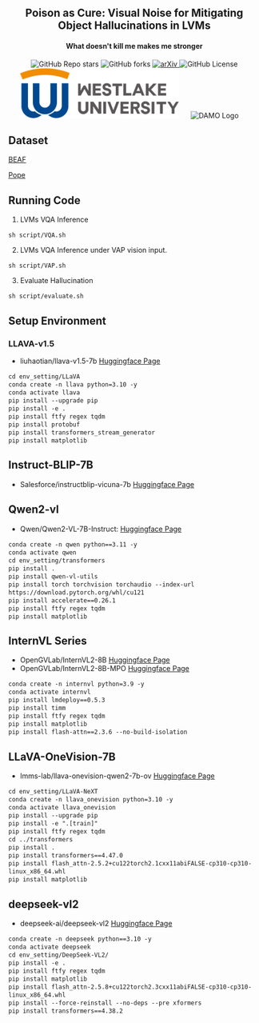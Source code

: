 <div align="center">
  <h2><b>Poison as Cure: Visual Noise for Mitigating Object Hallucinations in LVMs</b></h2>
  <h4>What doesn't kill me makes me stronger</h4>
</div>

<div align="center">
  <img alt="GitHub Repo stars" src="https://img.shields.io/github/stars/KejiaZhang-Robust/VAP">
  <img alt="GitHub forks" src="https://img.shields.io/github/forks/KejiaZhang-Robust/VAP">
  <a href="https://arxiv.org/abs/2412.00143">
    <img src="https://img.shields.io/badge/arXiv-2412.00143-b31b1b" alt="arXiv" />
  </a>
  <img alt="GitHub License" src="https://img.shields.io/github/license/KejiaZhang-Robust/VAP">
</div>

<div align="center">
  <img src="image/westlake_signatures.png" height="100" alt="Westlake University Logo" style="margin-right: 20px;">
  <img src="image/DAMO.avif" height="100" alt="DAMO Logo" style="margin-right: 20px;">
</div>

## Dataset

[BEAF](https://drive.google.com/file/d/1Xx7j8Hz8QX3Fl_hpSBet6r15njhwCgeR/view)

[Pope](https://github.com/RUCAIBox/POPE?tab=readme-ov-file)

## Running Code

1. LVMs VQA Inference

```
sh script/VQA.sh
```

2. LVMs VQA Inference under VAP vision input.

```
sh script/VAP.sh
```

3. Evaluate Hallucination

```
sh script/evaluate.sh
```

## Setup Environment

### LLAVA-v1.5

- liuhaotian/llava-v1.5-7b [Huggingface Page](https://huggingface.co/liuhaotian/llava-v1.5-7b)

```
cd env_setting/LLaVA
conda create -n llava python=3.10 -y
conda activate llava
pip install --upgrade pip
pip install -e .
pip install ftfy regex tqdm
pip install protobuf
pip install transformers_stream_generator
pip install matplotlib
```

## Instruct-BLIP-7B

- Salesforce/instructblip-vicuna-7b [Huggingface Page](https://huggingface.co/Salesforce/instructblip-vicuna-7b)

## Qwen2-vl

- Qwen/Qwen2-VL-7B-Instruct: [Huggingface Page](https://huggingface.co/Qwen/Qwen2-VL-7B-Instruct)

```
conda create -n qwen python==3.11 -y
conda activate qwen
cd env_setting/transformers
pip install .
pip install qwen-vl-utils
pip install torch torchvision torchaudio --index-url https://download.pytorch.org/whl/cu121
pip install accelerate==0.26.1
pip install ftfy regex tqdm
pip install matplotlib
```

## InternVL Series

- OpenGVLab/InternVL2-8B [Huggingface Page](https://huggingface.co/OpenGVLab/InternVL2-8B)
- OpenGVLab/InternVL2-8B-MPO [Huggingface Page](https://huggingface.co/OpenGVLab/InternVL2-8B-MPO)

```
conda create -n internvl python=3.9 -y
conda activate internvl
pip install lmdeploy==0.5.3
pip install timm
pip install ftfy regex tqdm
pip install matplotlib
pip install flash-attn==2.3.6 --no-build-isolation
```

## LLaVA-OneVision-7B

- lmms-lab/llava-onevision-qwen2-7b-ov [Huggingface Page](https://huggingface.co/lmms-lab/llava-onevision-qwen2-7b-ov)

```
cd env_setting/LLaVA-NeXT
conda create -n llava_onevision python=3.10 -y
conda activate llava_onevision
pip install --upgrade pip
pip install -e ".[train]"
pip install ftfy regex tqdm
cd ../transformers
pip install .
pip install transformers==4.47.0
pip install flash_attn-2.5.2+cu122torch2.1cxx11abiFALSE-cp310-cp310-linux_x86_64.whl
pip install matplotlib
```

## deepseek-vl2

- deepseek-ai/deepseek-vl2 [Huggingface Page](https://huggingface.co/deepseek-ai/deepseek-vl2)

```
conda create -n deepseek python==3.10 -y
conda activate deepseek
cd env_setting/DeepSeek-VL2/
pip install -e .
pip install ftfy regex tqdm
pip install matplotlib
pip install flash_attn-2.5.8+cu122torch2.3cxx11abiFALSE-cp310-cp310-linux_x86_64.whl
pip install --force-reinstall --no-deps --pre xformers
pip install transformers==4.38.2
```
